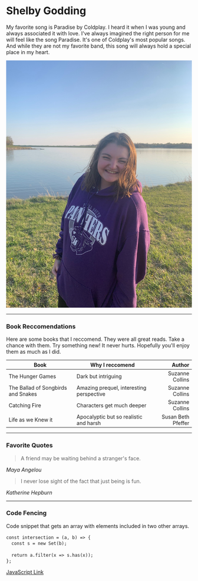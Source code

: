 # Shelby Godding

My favorite song is Paradise by Coldplay. I heard it when I was young and always associated it with love. I've always imagined the right person for me will feel like the song Paradise. It's one of Coldplay's most popular songs. And while they are not my favorite band, this song will always hold a special place in my heart. 

![Picture](goodpicofme.jpg)

---

### Book Reccomendations

Here are some books that I reccomend. They were all great reads. Take a chance with them. Try something new! It never hurts. Hopefully you'll enjoy them as much as I did.


|                 Book                  |                 Why I reccomend               |         Author        |
|                  ---                  |                      ---                      |          ---:         |
|            The Hunger Games           |               Dark but intriguing             |    Suzanne Collins    |
|   The Ballad of Songbirds and Snakes  |   Amazing prequel, interesting perspective    |     Suzanne Collins   |
|              Catching Fire            |            Characters get much deeper         |    Suzanne Collins    |
|           Life as we Knew it          |    Apocalyptic but so realistic and harsh     |   Susan Beth Pfeffer  |

--- 

### Favorite Quotes

>A friend may be waiting behind a stranger's face.

*Maya Angelou*

>I never lose sight of the fact that just being is fun.

*Katherine Hepburn*

---

### Code Fencing

Code snippet that gets an array with elements included in two other arrays. 

```
const intersection = (a, b) => {
  const s = new Set(b);

  return a.filter(x => s.has(x));
};
```

[JavaScript Link](https://code.pieces.app/collections/javascript)
